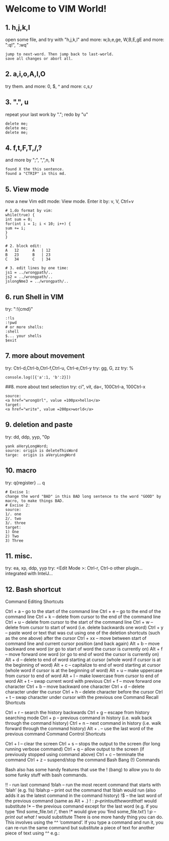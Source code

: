 # Welcome to VIM World!

## 1. h,j,k,l
open some file, and try with "h,j,k,l"
and more: w,b,e,ge, W,B,E,gE
and more: ":q!", ":wq"

	jump to next-word. Then jump back to last-world.
	save all changes or abort all.

## 2. a,i,o,A,I,O
try them.
and more:  0, $, ^
and more: c,s,r

## 3. ".", u
repeat your last work by ".";
redo by "u"

	delete me;
	delete me;
	delete me;

## 4. f,t,F,T,/,?
and more  by ";", ",",n, N

	found X the this sentence.
	found a "CTRIP" in this md.

## 5.  View mode 

now a new Vim edit mode: View mode. Enter it by: v, V, Ctrl+v

	# 1.do format by vim:
	while(true) {
	int sum = 0;
	for(int i = 1; i < 10; i++) {
	sum += i;
	}
	}
		
	# 2. block edit:
	A	12		A	| 12
	B	23		B	| 23	
	C	34		C	| 34
		
	# 3. edit lines by one time:
	js1 = ../wrongpath/..
	js2 = ../wrongpath/..
	jslongNme3 = ../wrongpath/..

## 6. run Shell in VIM
try: ":!{cmd}"
	
	:!ls
	:!pwd
	# or more shells:
	:shell
	$... your shells
	$exit
	
## 7. more about movement

try: Ctrl-d,Ctrl-b,Ctrl-f,Ctrl-u, Ctrl-e,Ctrl-y
try: gg, G, zz
try: %
	
	console.log([{'a':1, 'b':2}])

##8. more about text selection
try: ci", vit, da<, 100Ctrl-a, 100Ctrl-x

	source:
	<a href="wrongUrl", value =100px>hello</a>	
	target:
	<a href="write", value =200px>world</a>

## 9. deletion and paste

try: dd, ddp, yyp, "0p

	yank aVeryLongWord;
	source: origin is deleteThisWord
	targe:  origin is aVeryLongWord

## 10. macro
try: q{register} ... q
	
	# Excise 1:
	change the word "BAD" in this BAD long sentence to the word "GOOD" by macro, to make things BAD.
	# Excise 2:
	source:
	1/. one
	2/. two
	3/. three
	target:
	1) One
	2) Two
	3) Three
	
## 11. misc.
try: ea, xp, ddp, yyp
try: <Edit Mode \>: Ctrl-r, Ctrl-o
other plugin...
integrated with IntelJ...

## 12. Bash shortcut

Command Editing Shortcuts

Ctrl + a – go to the start of the command line
Ctrl + e – go to the end of the command line
Ctrl + k – delete from cursor to the end of the command line
Ctrl + u – delete from cursor to the start of the command line
Ctrl + w – delete from cursor to start of word (i.e. delete backwards one word)
Ctrl + y – paste word or text that was cut using one of the deletion shortcuts (such as the one above) after the cursor
Ctrl + xx – move between start of command line and current cursor position (and back again)
Alt + b – move backward one word (or go to start of word the cursor is currently on)
Alt + f – move forward one word (or go to end of word the cursor is currently on)
Alt + d – delete to end of word starting at cursor (whole word if cursor is at the beginning of word)
Alt + c – capitalize to end of word starting at cursor (whole word if cursor is at the beginning of word)
Alt + u – make uppercase from cursor to end of word
Alt + l – make lowercase from cursor to end of word
Alt + t – swap current word with previous
Ctrl + f – move forward one character
Ctrl + b – move backward one character
Ctrl + d – delete character under the cursor
Ctrl + h – delete character before the cursor
Ctrl + t – swap character under cursor with the previous one
Command Recall Shortcuts

Ctrl + r – search the history backwards
Ctrl + g – escape from history searching mode
Ctrl + p – previous command in history (i.e. walk back through the command history)
Ctrl + n – next command in history (i.e. walk forward through the command history)
Alt + . – use the last word of the previous command
Command Control Shortcuts

Ctrl + l – clear the screen
Ctrl + s – stops the output to the screen (for long running verbose command)
Ctrl + q – allow output to the screen (if previously stopped using command above)
Ctrl + c – terminate the command
Ctrl + z – suspend/stop the command
Bash Bang (!) Commands

Bash also has some handy features that use the ! (bang) to allow you to do some funky stuff with bash commands.

!! - run last command
!blah – run the most recent command that starts with ‘blah’ (e.g. !ls)
!blah:p – print out the command that !blah would run (also adds it as the latest command in the command history)
!$ – the last word of the previous command (same as Alt + .)
!$:p – print out the word that !$ would substitute
!* – the previous command except for the last word (e.g. if you type ‘find some_file.txt /‘, then !* would give you ‘find some_file.txt‘)
!*:p – print out what !* would substitute
There is one more handy thing you can do. This involves using the ^^ ‘command’. If you type a command and run it, you can re-run the same command but substitute a piece of text for another piece of text using ^^ e.g.:
	
